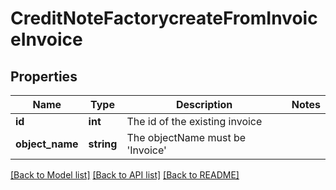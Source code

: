 # CreditNoteFactorycreateFromInvoiceInvoice

## Properties
Name | Type | Description | Notes
------------ | ------------- | ------------- | -------------
**id** | **int** | The id of the existing invoice | 
**object_name** | **string** | The objectName must be &#x27;Invoice&#x27; | 

[[Back to Model list]](../../README.md#documentation-for-models) [[Back to API list]](../../README.md#documentation-for-api-endpoints) [[Back to README]](../../README.md)

